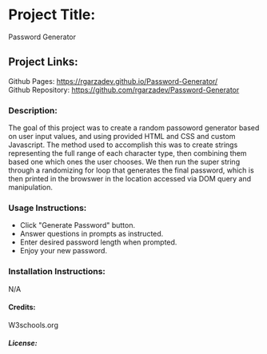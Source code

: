 # Project Title:

Password Generator

## Project Links:

Github Pages: https://rgarzadev.github.io/Password-Generator/<br>
Github Repository: https://github.com/rgarzadev/Password-Generator

### Description:

The goal of this project was to create a random passoword generator based on user input values, and using provided HTML and CSS and custom Javascript. The method used to accomplish this was to create strings representing the full range of each character type, then combining them based one which ones the user chooses. We then run the super string through a randomizing for loop that generates the final password, which is then printed in the browswer in the location accessed via DOM query and manipulation.  

### Usage Instructions: <br>

* Click "Generate Password" button.
* Answer questions in prompts as instructed.
* Enter desired password length when prompted.
* Enjoy your new password.

### Installation Instructions:

N/A

#### Credits:

W3schools.org


##### License:

